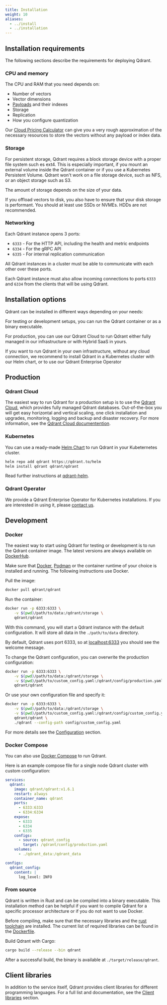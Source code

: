 ```yaml
---
title: Installation
weight: 10
aliases:
  - ../install
  - ../installation
---
```


## Installation requirements

The following sections describe the requirements for deploying Qdrant.

### CPU and memory

The CPU and RAM that you need depends on:

- Number of vectors
- Vector dimensions
- [Payloads](/documentation/concepts/payload/) and their indexes
- Storage
- Replication
- How you configure quantization

Our [Cloud Pricing Calculator](https://cloud.qdrant.io/calculator) can give you a very rough approximation of the necessary resources to store the vectors without any payload or index data.

### Storage

For persistent storage, Qdrant requires a block storage device with a proper file system such es ext4. This is especially important, if you mount an external volume inside the Qdrant container or if you use a Kubernetes Persistent Volume.
Qdrant won't work on a file storage device, such as NFS, or an object storage such as S3.

The amount of storage depends on the size of your data.

If you offload vectors to disk, you also have to ensure that your disk storage is performant. You should at least use SSDs or NVMEs. HDDs are not recommended.

### Networking

Each Qdrant instance opens 3 ports:

* `6333` - For the HTTP API, including the health and metric endpoints
* `6334` - For the gRPC API
* `6335` - For internal replication communication

All Qdrant instances in a cluster must be able to communicate with each other over these ports.

Each Qdrant instance must also allow incoming connections to ports `6333` and `6334` from the clients that will be using Qdrant.

## Installation options

Qdrant can be installed in different ways depending on your needs:

For testing or development setups, you can run the Qdrant container or as a binary executable. 

For production, you can use our Qdrant Cloud to run Qdrant either fully managed in our infrastructure or with Hybrid SaaS in yours. 

If you want to run Qdrant in your own infrastructure, without any cloud connection, we recommend to install Qdrant in a Kubernetes cluster with our Helm chart, or to use our Qdrant Enterprise Operator

## Production

### Qdrant Cloud

The easiest way to run Qdrant for a production setup is to use the [Qdrant Cloud](https://qdrant.to/cloud), which provides fully managed Qdrant databases. Out-of-the-box you will get easy horizontal and vertical scaling, one click installation and upgrades, monitoring, logging and backup and disaster recovery. For more information, see the [Qdrant Cloud documentention](../../cloud).

### Kubernetes

You can use a ready-made [Helm Chart](https://helm.sh/docs/) to run Qdrant in your Kubeternetes cluster.

```bash
helm repo add qdrant https://qdrant.to/helm
helm install qdrant qdrant/qdrant
```

Read further instructions at [qdrant-helm](https://github.com/qdrant/qdrant-helm/tree/main/charts/qdrant).

### Qdrant Operator

We provide a Qdrant Enterprise Operator for Kubernetes installations. If you are interested in using it, please [contact us](https://qdrant.to/contact-us).

## Development

### Docker

The easiest way to start using Qdrant for testing or development is to run the Qdrant container image.
The latest versions are always available on [DockerHub](https://hub.docker.com/r/qdrant/qdrant/tags?page=1&ordering=last_updated).

Make sure that [Docker](https://docs.docker.com/engine/install/), [Podman](https://podman.io/docs/installation) or the container runtime of your choice is installed and running. The following instructions use Docker.

Pull the image:

```bash
docker pull qdrant/qdrant
```

Run the container:

```bash
docker run -p 6333:6333 \
    -v $(pwd)/path/to/data:/qdrant/storage \
    qdrant/qdrant
```

With this command, you will start a Qdrant instance with the default configuration.
It will store all data in the `./path/to/data` directory.

By default, Qdrant uses port 6333, so at [localhost:6333](http://localhost:6333) you should see the welcome message.

To change the Qdrant configuration, you can overwrite the production configuration:

```bash
docker run -p 6333:6333 \
    -v $(pwd)/path/to/data:/qdrant/storage \
    -v $(pwd)/path/to/custom_config.yaml:/qdrant/config/production.yaml \
    qdrant/qdrant
```

Or use your own configuration file and specify it:

```bash
docker run -p 6333:6333 \
    -v $(pwd)/path/to/data:/qdrant/storage \
    -v $(pwd)/path/to/custom_config.yaml:/qdrant/config/custom_config.yaml \
    qdrant/qdrant \
    ./qdrant --config-path config/custom_config.yaml
```

For more details see the [Configuration](../configuration) section.

### Docker Compose

You can also use [Docker Compose](https://docs.docker.com/compose/) to run Qdrant.

Here is an example compose file for a single node Qdrant cluster with custom configuration:

```yaml
services:
  qdrant:
    image: qdrant/qdrant:v1.6.1
    restart: always
    container_name: qdrant
    ports:
      - 6333:6333
      - 6334:6334
    expose:
      - 6333
      - 6334
      - 6335
    configs:
      - source: qdrant_config
        target: /qdrant/config/production.yaml
    volumes:
      - ./qdrant_data:/qdrant_data

configs:
  qdrant_config:
    content: |
      log_level: INFO  
```

### From source

Qdrant is written in Rust and can be compiled into a binary executable.
This installation method can be helpful if you want to compile Qdrant for a specific processor architecture or if you do not want to use Docker.

Before compiling, make sure that the necessary libraries and the [rust toolchain](https://www.rust-lang.org/tools/install) are installed.
The current list of required libraries can be found in the [Dockerfile](https://github.com/qdrant/qdrant/blob/master/Dockerfile).

Build Qdrant with Cargo:

```bash
cargo build --release --bin qdrant
```

After a successful build, the binary is available at `./target/release/qdrant`.

## Client libraries

In addition to the service itself, Qdrant provides client libraries for different programming languages. For a full list and documentation, see the [Client libraries](../../interfaces/#client-libraries) section.
